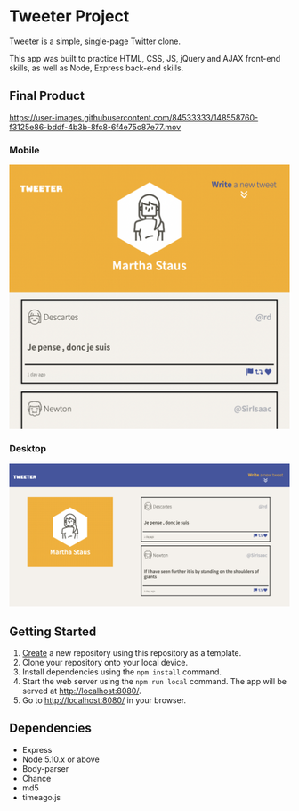 # Tweeter Project

Tweeter is a simple, single-page Twitter clone.

This app was built to practice HTML, CSS, JS, jQuery and AJAX front-end skills, as well as Node, Express back-end skills.

## Final Product
https://user-images.githubusercontent.com/84533333/148558760-f3125e86-bddf-4b3b-8fc8-6f4e75c87e77.mov

### Mobile
!["Mobile screenshot"](screenshots/mobile.png)
### Desktop
!["Desktop screenshot"](screenshots/desktop.png)


## Getting Started

1. [Create](https://docs.github.com/en/repositories/creating-and-managing-repositories/creating-a-repository-from-a-template) a new repository using this repository as a template.
2. Clone your repository onto your local device.
3. Install dependencies using the `npm install` command.
3. Start the web server using the `npm run local` command. The app will be served at <http://localhost:8080/>.
4. Go to <http://localhost:8080/> in your browser.

## Dependencies

- Express
- Node 5.10.x or above
- Body-parser
- Chance
- md5
- timeago.js


